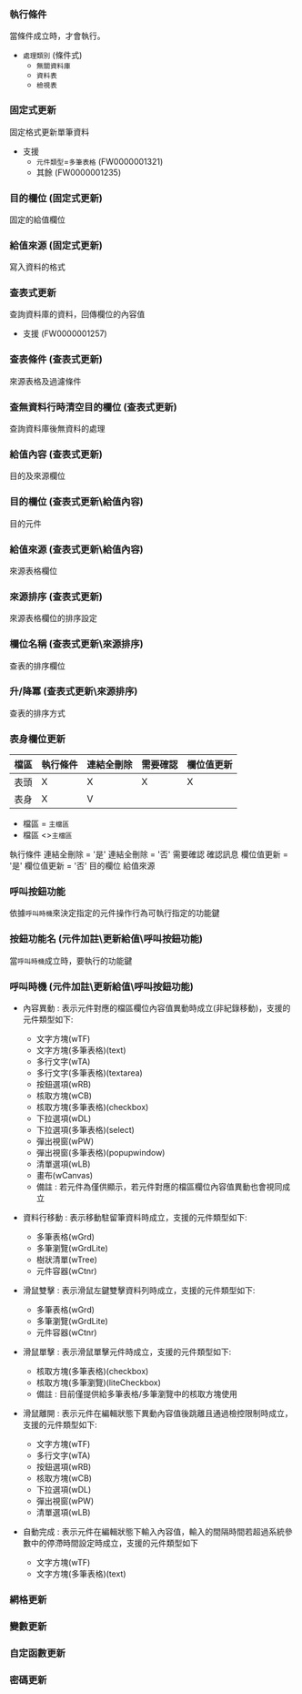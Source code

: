 ### <div id="logical">執行條件</div>

當條件成立時，才會執行。

* `處理類別` <path>(條件式)</path>
    * `無關資料庫`
    * `資料表`
    * `檢視表`

### <div id="fixedup">固定式更新</div>

固定格式更新單筆資料
* 支援 
    * `元件類型`=`多筆表格` <ic>(FW0000001321)</ic>
    * 其餘 <ic>(FW0000001235)</ic>

### <div id="fixedup_fld">目的欄位 <path>(固定式更新)</path></div>

固定的給值欄位

### <div id="fixedup_src">給值來源 <path>(固定式更新)</path></div>

寫入資料的格式

### <div id="queryup">查表式更新</div>

查詢資料庫的資料，回傳欄位的內容值

* 支援 <ic>(FW0000001257)</ic>

### <div id="queryup_tbl">查表條件 <path>(查表式更新)</path></div>

來源表格及過濾條件

### <div id="queryup_clear">查無資料行時清空目的欄位 <path>(查表式更新)</path></div>

查詢資料庫後無資料的處理

### <div id="queryup_fld">給值內容 <path>(查表式更新)</path></div>

目的及來源欄位

### <div id="queryup_fld_pur">目的欄位 <path>(查表式更新\給值內容)</path></div>

目的元件

### <div id="queryup_fld_src">給值來源 <path>(查表式更新\給值內容)</path></div>

來源表格欄位

### <div id="queryup_order">來源排序 <path>(查表式更新)</path></div>

來源表格欄位的排序設定

### <div id="queryup_order">欄位名稱 <path>(查表式更新\來源排序)</path></div>

查表的排序欄位

### <div id="queryup_order">升/降冪 <path>(查表式更新\來源排序)</path></div>

查表的排序方式

### <div id="bodyup">表身欄位更新</div>

|檔區|執行條件|連結全刪除|需要確認|欄位值更新|
|--|--|--|--|--|
|表頭|X|X|X|X|
|表身|X|V|

* 檔區 = `主檔區`
* 檔區 <>`主檔區`

執行條件
連結全刪除 = '是'
連結全刪除 = '否'
需要確認
確認訊息
欄位值更新 = '是'
欄位值更新 = '否'
目的欄位
給值來源

### <div id="btnup">呼叫按鈕功能</div>
依據`呼叫時機`來決定指定的元件操作行為可執行指定的功能鍵

### <div id="btnup_funkey">按鈕功能名 <path>(元件加註\更新給值\呼叫按鈕功能)</path></div>
當`呼叫時機`成立時，要執行的功能鍵

### <div id="btnup_time">呼叫時機 <path>(元件加註\更新給值\呼叫按鈕功能)</path></div>
* 內容異動 : 表示元件對應的檔區欄位內容值異動時成立(非紀錄移動)，支援的元件類型如下:
    * 文字方塊(wTF)
    * 文字方塊(多筆表格)(text)
    * 多行文字(wTA)
    * 多行文字(多筆表格)(textarea)
    * 按鈕選項(wRB)
    * 核取方塊(wCB)
    * 核取方塊(多筆表格)(checkbox)
    * 下拉選項(wDL)
    * 下拉選項(多筆表格)(select)
    * 彈出視窗(wPW)
    * 彈出視窗(多筆表格)(popupwindow)
    * 清單選項(wLB)
    * 畫布(wCanvas)
    * 備註 : 若元件為僅供顯示，若元件對應的檔區欄位內容值異動也會視同成立

* 資料行移動 : 表示移動駐留筆資料時成立，支援的元件類型如下:
    * 多筆表格(wGrd)
    * 多筆瀏覽(wGrdLite)
    * 樹狀清單(wTree)
    * 元件容器(wCtnr)

* 滑鼠雙擊 : 表示滑鼠左鍵雙擊資料列時成立，支援的元件類型如下:
    * 多筆表格(wGrd)
    * 多筆瀏覽(wGrdLite)
    * 元件容器(wCtnr)

* 滑鼠單擊 : 表示滑鼠單擊元件時成立，支援的元件類型如下:
    * 核取方塊(多筆表格)(checkbox)
    * 核取方塊(多筆瀏覽)(liteCheckbox)
    * 備註 : 目前僅提供給多筆表格/多筆瀏覽中的核取方塊使用

* 滑鼠離開 : 表示元件在編輯狀態下異動內容值後跳離且通過檢控限制時成立，支援的元件類型如下:
    * 文字方塊(wTF)
    * 多行文字(wTA)
    * 按鈕選項(wRB)
    * 核取方塊(wCB)
    * 下拉選項(wDL)
    * 彈出視窗(wPW)
    * 清單選項(wLB)

* 自動完成 : 表示元件在編輯狀態下輸入內容值，輸入的間隔時間若超過系統參數中的停滯時間設定時成立，支援的元件類型如下
    * 文字方塊(wTF)
    * 文字方塊(多筆表格)(text)

### <div id="multipleup">網格更新</div>

### <div id="variableup">變數更新</div>

### <div id="customup">自定函數更新</div>

### <div id="passwordup">密碼更新</div>